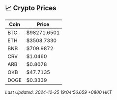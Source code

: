 ## 📈 Crypto Prices

| Coin | Price |
| ---- | ----- |
| BTC | $98271.6501 |
| ETH | $3508.7330 |
| BNB | $709.9872 |
| CRV | $1.0460 |
| ARB | $0.8078 |
| OKB | $47.7135 |
| DOGE | $0.3339 |

_Last Updated: 2024-12-25 19:04:56.659 +0800 HKT_